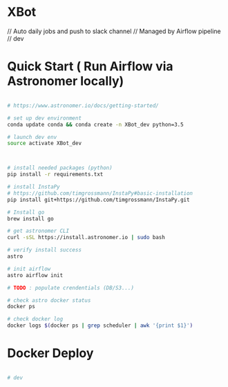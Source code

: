 # XBot
// Auto daily jobs and push to slack channel 
// Managed by Airflow pipeline 
// dev 




# Quick Start ( Run Airflow via Astronomer locally)

```bash

# https://www.astronomer.io/docs/getting-started/

# set up dev environment 
conda update conda && conda create -n XBot_dev python=3.5 

# launch dev env 
source activate XBot_dev



# install needed packages (python)
pip install -r requirements.txt

# install InstaPy
# https://github.com/timgrossmann/InstaPy#basic-installation
pip install git+https://github.com/timgrossmann/InstaPy.git

# Install go 
brew install go

# get astronomer CLI
curl -sSL https://install.astronomer.io | sudo bash

# verify install success 
astro 

# init airflow 
astro airflow init 

# TODO : populate crendentials (DB/S3...)

# check astro docker status 
docker ps

# check docker log 
docker logs $(docker ps | grep scheduler | awk '{print $1}')

```

# Docker Deploy 

```bash 

# dev 

```




